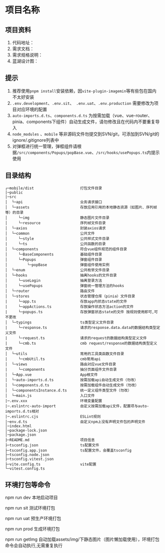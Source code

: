 <!--
 * @Author: dushuai
 * @Date: 2023-03-17 09:30:38
 * @LastEditors: dushuai
 * @LastEditTime: 2023-04-07 17:20:22
 * @description: 框架说明
-->
# 项目名称

## 项目资料

1. 代码地址：
2. 需求文档：
3. 需求规格说明：
4. 蓝湖设计图：

## 提示

1. 推荐使用`pnpm install`安装依赖，因`vite-plugin-imagemin`等有些包在国内不太好安装
2. `.env.development`、`.env.sit`、` .env.uat`、`.env.production` 需要修改为项目对应环境的配置
3. `auto-imports.d.ts`、`components.d.ts` 为按需加载（vue、vue-router、pinia、components下组件）自动生成文件，请勿修改且在代码内不要重复导入
4. `node_modules` 、`mobile` 等非源码文件勿提交到SVN/git，可添加到SVN/git的ignore/.gitignore列表中
5. 对弹框进行统一管理，弹框组件请根据`/src/components/Popups/popBase.vue`、`/src/hooks/usePopups.ts`内提示使用

## 目录结构

```
┌─mobile/dist                     打包文件目录
|─public
|─src
│  └─api          	              业务请求接口
│  └─assets            	          存放应用引用的本地静态资源（如图片、序列帧等）的目录
│     └─img            	          静态图片文件目录
│     └─resource                  序列帧文件目录
│  └─axios            	          封装axios请求
│  └─common            	          公共文件
│     └─style            	      公共样式文件目录
|     └─ts                        公共函数的目录
│  └─components                   符合vue组件规范的组件目录
│     └─BaseComponents            基础组件目录
│     └─Popups                    弹窗组件目录
│         └─popBase               弹窗组件使用实例
│  └─enum                         公共枚举文件目录
│  └─hooks                        抽离hooks的文件目录
│     └─useLogin                  抽离登录方法
│     └─usePopups                 弹窗统一管理方法的hooks
│  └─router                       路由文件
│  └─stores                       状态管理仓库（pinia）文件目录
|     └─app.ts                    存放app内状态state的文件
|     └─appActions.ts             存放操作状态方法action的文件
|     └─popups.ts                 存放弹窗状态state的文件 按规则使用即可,可不更改
│  └─typings                      ts类型定义文件目录
|     └─response.ts               请求的response.data.data的数据结构类型定义文件
|     └─request.ts                请求的request的数据结构类型定义文件
|     └─cmb.ts                    cmb request/response的数据结构类型定义文件
│  └─utils                        常用的工具类函数文件目录
|     └─cmbUtil.ts                cmb常用api
│  └─views                        路由对应vue文件目录
|     └─components                抽分页面组件文件目录
│  └─App.vue                      App根文件
│  └─auto-imports.d.ts            按需加载api自动生成文件（勿改）
│  └─components.d.ts              按需加载组件自动生成文件（勿改）
│  └─componentsInstance.d.ts      统一定义组件类型文件（勿改）
│  └─main.js                      入口文件
|─.env.xxx              	      环境变量配置
|─.eslintrc-auto-import           自定义按需加载api文件，配置项与auto-imports.d.ts相对
|─.eslintrc.cjs                   ESLint规则
│─env.d.ts                        自定义npm上没有声明文件包的声明文件
│─index.html
│─package-lock.json
│─package.json
├─README.md                       项目信息
├─tsconfig.json                   ts配置文件
├─tsconfig.app.json               ts配置文件，会覆盖tsconfig
├─tsconfig.node.json
├─tsconfig.vitest.json
├─vite.config.ts                  vite配置
└─vitest.config.ts
```

## 环境打包等命令

npm run dev    本地启动项目

npm run sit    测试环境打包

npm run uat    预生产环境打包

npm run prod   生成环境打包

npm run getImg 自动加载assets/img/下静态图片（图片懒加载使用），环境打包命令会自动执行,无需重复执行
